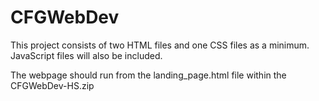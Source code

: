 # CFGWebDev

This project consists of two HTML files and one CSS files as a minimum. JavaScript files will also be included. 

The webpage should run from the landing_page.html file within the CFGWebDev-HS.zip  
